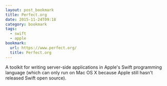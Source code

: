 ```yaml
---
layout: post_bookmark
title: Perfect.org
date: 2015-11-24T09:18
category: bookmark
tags:
  - swift
  - apple
bookmark:
  url: https://www.perfect.org/
  title: Perfect.org
---
```


A toolkit for writing server-side applications in Apple's Swift programming
language (which can only run on Mac OS X because Apple still hasn't
released Swift open source).
